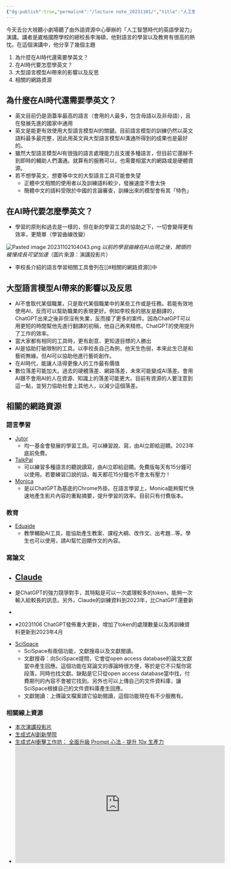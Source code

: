 ```yaml
---
{"dg-publish":true,"permalink":"/lecture note_20231101/","title":"人工智慧時代的英語學習力","tags":["blog","ai","chatgpt","learning","reflective","english"],"created":"2023-11-02T00:00:00.000Z","updated":"2023-11-07T09:26"}
---
```



今天去台大視聽小劇場聽了由外語資源中心舉辦的「人工智慧時代的英語學習力」演講。講者是崴格國際學校的總校長李海碩，他對語言的學習以及教育有很高的熱忱。在這個演講中，他分享了幾個主題

1. 為什麼在AI時代還需要學英文？
2. 在AI時代要怎麼學英文？
3. 大型語言模型AI帶來的影響以及反思
4. 相關的網路資源

## 為什麼在AI時代還需要學英文？

- 英文目前仍是涵蓋率最高的語言（會用的人最多，包含母語以及非母語），且在發展先進的國家中通用
- 英文是能更有效使用大型語言模型AI的關鍵。目前語言模型的訓練仍然以英文語料最多最完整，因此用英文與大型語言模型AI溝通所得到的成果也是最好的。
- 雖然大型語言模型AI有很強的語言處理能力且支援多種語言，但目前它還辦不到即時的輔助人們溝通。就算有的服務可以，也需要相當大的網路或是硬體資源。
- 若不想學英文，想要等中文的大型語言工具可能會失望
  - 正體中文相關的使用者以及訓練語料較少，發展速度不會太快
  - 簡體中文的語料受限於中國的言論審查，訓練出來的模型會有其「特色」

## 在AI時代要怎麼學英文？

- 學習的原則和過去是一樣的，但在新的學習工具的協助之下，一切會變得更有效率，更簡單（學習曲線改變）

![Pasted image 20231102104043.png](/img/user/Pasted%20image%2020231102104043.png)
*以前的學習曲線在AI出現之後，開頭的緩慢成長可望加速*（圖片來源：演講投影片）

- 李校長介紹的語言學習相關工具會列在[[#相關的網路資源]]中

## 大型語言模型AI帶來的影響以及反思

- AI不會取代某個職業，只是取代某個職業中的某些工作或是任務。若能有效地使用AI，反而可以幫助職業的表現更好。例如李校長的朋友是翻譯的，ChatGPT出來之後非但沒有失業，反而接了更多的案件。因為ChatGPT可以用更短的時間幫他先進行翻譯的初稿，他自己再來精修。ChatGPT的使用提升了工作的效率。
- 當大家都有相同的工具時，更有創意、更知道目標的人勝出
- AI是協助打破限制的工具。以李校長自己為例，他天生色弱，本來此生已是和藝術無緣。但AI可以協助他進行藝術創作。
- 在AI時代，能讓人活得更像人的工作最有價值
- 數位落差可能加大。過去的硬體落差、網路落差，未來可能變成AI落差。會用AI跟不會用AI的人在資源、知識上的落差可能更大。目前有資源的人要注意到這一點，並努力協助社會上其他人，以減少這個落差。

## 相關的網路資源

### 語言學習

- [Jutor](https://www.junyiacademy.org/event/jutor_chat/)
  - 均一基金會發展的學習工具。可以練習說、寫，由AI立即給迴饋。2023年底前免費。
- [TalkPal](https://talkpal.ai/)
  - 可以練習多種語言的聽說讀寫，由AI立即給迴饋。免費版每天有15分鐘可以使用。若要練習口說的話，每天都花15分鐘也不會太有壓力！
- [Monica](https://monica.im/)
  - 是以ChatGPT為基底的Chrome外掛。在語言學習上，Monica能夠幫忙快速地產生影片內容的重點摘要，提升學習的效率。目前只有付費版本。

### 教育

- [Eduaide](https://www.eduaide.ai/)
  - 教學輔助AI工具，能協助產生教案、課程大綱、改作文、出考題…等。學生也可以使用，請AI幫忙迴饋作文的內容。

### 寫論文

- [Claude](https://claude.ai/)
  - 
<div class="transclusion internal-embed is-loaded"><div class="markdown-embed">



- 是ChatGPT的強力競爭對手，其特點是可以一次處理較多的token，能夠一次輸入給較長的訊息。另外，Claude的訓練資料到2023年，比ChatGPT還要新 

</div></div>

  - 
<div class="transclusion internal-embed is-loaded"><div class="markdown-embed">



- ※20231106 ChatGPT發佈重大更新，增加了token的處理數量以及將訓練資料更新到2023年4月 

</div></div>

- [SciSpace](https://typeset.io/)
  - SciSpace有兩個功能，文獻搜尋以及文獻閱讀。
  - 文獻搜尋：向SciSpace提問，它會從open access database的論文文獻當中產生回應。這個功能在寫論文的導論時很方便，等於是它不只幫你寫段落，同時也找文獻。缺點是它只從open access database當中找，付費期刊的內容不會被它找到。另外也可以上傳自己的文件資料庫，讓SciSpace根據自己的文件資料庫產生回應。
  - 文獻閱讀：上傳論文檔案請它協助閱讀，這個功能現在有不少服務有。

### 相關線上資源

- [本次演講投影片](https://docs.google.com/presentation/d/1Sz5nzSU3NZyTzTPrNkAIC0wwwuRi8Goxn03MIB_hdzs/edit?usp=sharing)
- [生成式AI創新學院](https://www.technice.com.tw/1111gpt/)
- [生成式AI衝擊工作坊： 全面升級 Prompt 心法 - 提升 10x 生產力](https://kc-chien.notion.site/2023-06-03-AIA-AI-Prompt-10x-e746f86127994404bf6595363990d9cc)
- <iframe width="560" height="315" src="https://www.youtube.com/embed/LWiM-LuRe6w?si=AM9PYRZvSBp19EPa" title="YouTube video player" frameborder="0" allow="accelerometer; autoplay; clipboard-write; encrypted-media; gyroscope; picture-in-picture; web-share" allowfullscreen></iframe>
